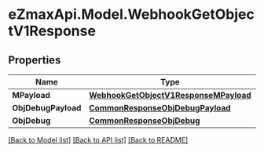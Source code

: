 
# eZmaxApi.Model.WebhookGetObjectV1Response

## Properties

Name | Type | Description | Notes
------------ | ------------- | ------------- | -------------
**MPayload** | [**WebhookGetObjectV1ResponseMPayload**](WebhookGetObjectV1ResponseMPayload.md) |  | 
**ObjDebugPayload** | [**CommonResponseObjDebugPayload**](CommonResponseObjDebugPayload.md) |  | [optional] 
**ObjDebug** | [**CommonResponseObjDebug**](CommonResponseObjDebug.md) |  | [optional] 

[[Back to Model list]](../README.md#documentation-for-models)
[[Back to API list]](../README.md#documentation-for-api-endpoints)
[[Back to README]](../README.md)

